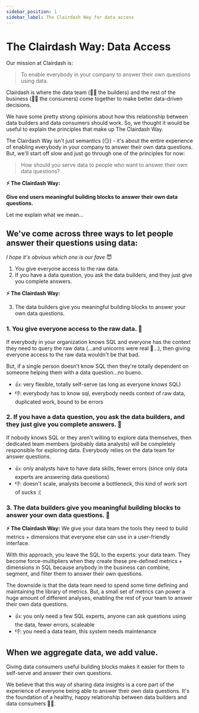 ```yaml
---
sidebar_position: 1
sidebar_label: The Clairdash Way for data access
---
```


# The Clairdash Way: Data Access

Our mission at Clairdash is:

> To enable everybody in your company to answer their own questions using data.

Clairdash is where the data team (👷‍♀️ the builders) and the rest of the business (👩‍🌾 the
consumers) come together to make better data-driven decisions.

We have some pretty strong opinions about how this relationship between data builders
and data consumers should work. So, we thought it would be useful to explain the
principles that make up The Clairdash Way.

The Clairdash Way isn't just semantics (😏) - it's about the entire experience of
enabling everybody in your company to answer their own data questions. But, we'll start
off slow and just go through one of the principles for now:

> How should you serve data to people who want to answer their own data questions?

**⚡️ The Clairdash Way:**

**Give end users meaningful building blocks to answer their own data questions.**

Let me explain what we mean...

## We've come across three ways to let people answer their questions using data:

_I hope it's obvious which one is our fave_ 😇

1. You give everyone access to the raw data.
2. If you have a data question, you ask the data builders, and they just give you complete answers.

**⚡ The Clairdash Way:**

3. The data builders give you meaningful building blocks to answer your own data questions.

### 1. You give everyone access to the raw data. 🤪

If everybody in your organization knows SQL and everyone has the context they need to query
the raw data (...and unicorns were real 🦄...), then giving everyone access to the raw data
wouldn't be that bad.

But, if a single person doesn't know SQL then they're totally dependent on someone helping
them with a data question...no bueno.

- 👍: very flexible, totally self-serve (as long as everyone knows SQL)
- 👎: everybody has to know sql, everybody needs context of raw data, duplicated work,
  bound to be errors

### 2. If you have a data question, you ask the data builders, and they just give you complete answers. 🎁

If nobody knows SQL or they aren't willing to explore data themselves, then dedicated team
members (probably data analysts) will be completely responsible for exploring data. Everybody
relies on the data team for answer questions.

- 👍: only analysts have to have data skills, fewer errors (since only data experts are answering data questions)
- 👎: doesn't scale, analysts become a bottleneck, this kind of work sort of sucks :(

### 3. The data builders give you meaningful building blocks to answer your own data questions. 🧱

**⚡ The Clairdash Way:** We give your data team the tools they need to build metrics + dimensions
that everyone else can use in a user-friendly interface.

With this approach, you leave the SQL to the experts: your data team. They become force-multipliers
when they create these pre-defined metrics + dimensions in SQL because anybody in the business can
combine, segment, and filter them to answer their own questions.

The downside is that the data team need to spend some time defining and maintaining the library of metrics. But,
a small set of metrics can power a huge amount of different analyses, enabling the rest of your team to answer
their own data questions.

- 👍: you only need a few SQL experts, anyone can ask questions using the data, fewer errors, scaleable
- 👎: you need a data team, this system needs maintenance

## When we aggregate data, we add value.

Giving data consumers useful building blocks makes it easier for them to self-serve and answer
their own questions.

We believe that this way of sharing data insights is a core part of the experience of everyone being able
to answer their own data questions. It's the foundation of a healthy, happy relationship between data builders
and data consumers 👯‍♀️.
